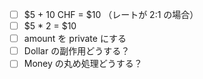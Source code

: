 - [ ] $5 + 10 CHF = $10 （レートが 2:1 の場合）
- [ ] $5 * 2 = $10
- [ ] amount を private にする
- [ ] Dollar の副作用どうする？
- [ ] Money の丸め処理どうする？
